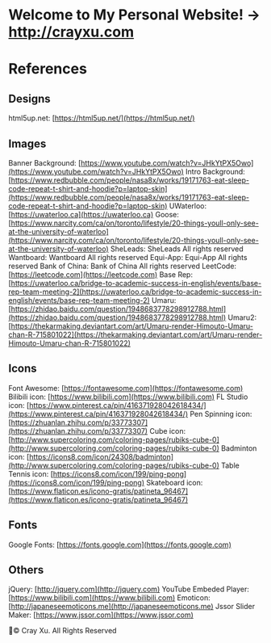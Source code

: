 # Welcome to My Personal Website! -> http://crayxu.com

# References
## Designs
  html5up.net: [https://html5up.net/](https://html5up.net/)
## Images
  Banner Background: [https://www.youtube.com/watch?v=JHkYtPX5Owo](https://www.youtube.com/watch?v=JHkYtPX5Owo)
  Intro Background: [https://www.redbubble.com/people/nasa8x/works/19171763-eat-sleep-code-repeat-t-shirt-and-hoodie?p=laptop-skin](https://www.redbubble.com/people/nasa8x/works/19171763-eat-sleep-code-repeat-t-shirt-and-hoodie?p=laptop-skin)
  UWaterloo: [https://uwaterloo.ca](https://uwaterloo.ca)
  Goose: [https://www.narcity.com/ca/on/toronto/lifestyle/20-things-youll-only-see-at-the-university-of-waterloo](https://www.narcity.com/ca/on/toronto/lifestyle/20-things-youll-only-see-at-the-university-of-waterloo)
  SheLeads: SheLeads All rights reserved
  Wantboard: Wantboard All rights reserved
  Equi-App: Equi-App All rights reserved
  Bank of China: Bank of China All rights reserved
  LeetCode: [https://leetcode.com](https://leetcode.com)
  Base Rep: [https://uwaterloo.ca/bridge-to-academic-success-in-english/events/base-rep-team-meeting-2](https://uwaterloo.ca/bridge-to-academic-success-in-english/events/base-rep-team-meeting-2)
  Umaru: [https://zhidao.baidu.com/question/1948683778298912788.html](https://zhidao.baidu.com/question/1948683778298912788.html)
  Umaru2: [https://thekarmaking.deviantart.com/art/Umaru-render-Himouto-Umaru-chan-R-715801022](https://thekarmaking.deviantart.com/art/Umaru-render-Himouto-Umaru-chan-R-715801022)
## Icons
  Font Awesome: [https://fontawesome.com](https://fontawesome.com)
  Bilibili icon: [https://www.bilibili.com](https://www.bilibili.com)
  FL Studio icon: [https://www.pinterest.ca/pin/416371928042618434/](https://www.pinterest.ca/pin/416371928042618434/)
  Pen Spinning icon: [https://zhuanlan.zhihu.com/p/33773307](https://zhuanlan.zhihu.com/p/33773307)
  Cube icon: [http://www.supercoloring.com/coloring-pages/rubiks-cube-0](http://www.supercoloring.com/coloring-pages/rubiks-cube-0)
  Badminton icon: [https://icons8.com/icon/24308/badminton](http://www.supercoloring.com/coloring-pages/rubiks-cube-0)
  Table Tennis icon: [https://icons8.com/icon/199/ping-pong](https://icons8.com/icon/199/ping-pong)
  Skateboard icon: [https://www.flaticon.es/icono-gratis/patineta_96467](https://www.flaticon.es/icono-gratis/patineta_96467)
## Fonts
  Google Fonts: [https://fonts.google.com](https://fonts.google.com)
## Others
  jQuery: [http://jquery.com](http://jquery.com)
  YouTube Embeded Player: [https://www.bilibili.com](https://www.bilibili.com)
  Emoticon: [http://japaneseemoticons.me](http://japaneseemoticons.me)
  Jssor Slider Maker: [https://www.jssor.com](https://www.jssor.com)

:pencil:© Cray Xu. All Rights Reserved
